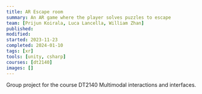 ```yaml
---
title: AR Escape room
summary: An AR game where the player solves puzzles to escape
team: [Prijun Koirala, Luca Lancella, William Zhan]
published:
modified:
started: 2023-11-23
completed: 2024-01-10
tags: [xr]
tools: [unity, csharp]
courses: [dt2140]
images: []
---
```


Group project for the course DT2140 Multimodal interactions and interfaces.
